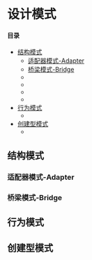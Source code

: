 # 设计模式

#### 目录
  * [结构模式](#结构模式)
    * [适配器模式-Adapter](#适配器模式-Adapter)
    * [桥梁模式-Bridge](#桥梁模式-Bridge)
    * [](#)
    * [](#)
    * [](#)
    * [](#)
  * [行为模式](#行为模式)
    * [](#)
  * [创建型模式](#创建型模式)
    * [](#)

## 结构模式

### 适配器模式-Adapter

### 桥梁模式-Bridge

## 行为模式

## 创建型模式

